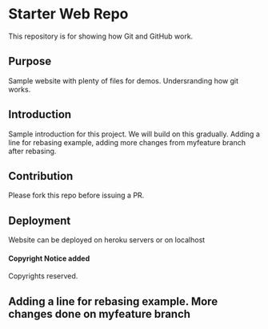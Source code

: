 # Starter Web Repo

This repository is for showing how Git and GitHub work.

## Purpose

Sample website with plenty of files for demos. Undersranding how git works.

## Introduction
Sample introduction for this project. We will build on this gradually. Adding a line for rebasing example, adding more changes from myfeature branch after rebasing.

## Contribution
Please fork this repo before issuing a PR.

## Deployment
Website can be deployed on heroku servers or on localhost

#### Copyright Notice added
Copyrights reserved.

## Adding a line for rebasing example. More changes done on myfeature branch

